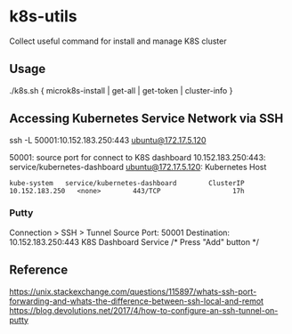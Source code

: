 # k8s-utils
Collect useful command for install and manage K8S cluster

## Usage
./k8s.sh { microk8s-install | get-all | get-token | cluster-info }

## Accessing Kubernetes Service Network via SSH
ssh -L 50001:10.152.183.250:443 ubuntu@172.17.5.120

50001: source port for connect to K8S dashboard
10.152.183.250:443: service/kubernetes-dashboard
ubuntu@172.17.5.120: Kubernetes Host 
```
kube-system   service/kubernetes-dashboard        ClusterIP   10.152.183.250   <none>        443/TCP                  17h
```

### Putty
Connection > SSH > Tunnel
Source Port: 50001
Destination: 10.152.183.250:443 K8S Dashboard Service  /* Press "Add" button */


## Reference
https://unix.stackexchange.com/questions/115897/whats-ssh-port-forwarding-and-whats-the-difference-between-ssh-local-and-remot
https://blog.devolutions.net/2017/4/how-to-configure-an-ssh-tunnel-on-putty
